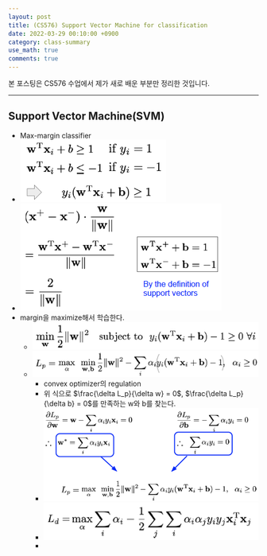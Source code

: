 ```yaml
---
layout: post
title: (CS576) Support Vector Machine for classification
date: 2022-03-29 00:10:00 +0900
category: class-summary
use_math: true
comments: true
---
```


본 포스팅은 CS576 수업에서 제가 새로 배운 부분만 정리한 것입니다.

---

## Support Vector Machine(SVM)

- Max-margin classifier
- ![alt image](/public/img/220329/svm.png)
- ![alt image](/public/img/220329/svm_margin.png)
- margin을 maximize해서 학습한다.
  - ![alt image](/public/img/220329/svm_function.png)
  - ![alt image](/public/img/220329/lagrangian.png)
    - convex optimizer의 regulation
    - 위 식으로 $\frac{\delta L_p}{\delta w} = 0$, $\frac{\delta L_p}{\delta b} = 0$를 만족하는 w와 b를 찾는다.
    - ![alt image](/public/img/220329/svm_optimized.png)
    - ![alt image](/public/img/220329/svm_objective.png)
    - 